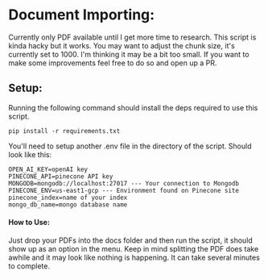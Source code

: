 # Document Importing:

Currently only PDF available until I get more time to research. This script is kinda hacky but it works.
You may want to adjust the chunk size, it's currently set to 1000. I'm thinking it may be a bit too small.
If you want to make some improvements feel free to do so and open up a PR.

## Setup:

Running the following command should install the deps required to use this script.

```
pip install -r requirements.txt
```

You'll need to setup another .env file in the directory of the script. Should look like this:

```
OPEN_AI_KEY=openAI key
PINECONE_API=pinecone API key
MONGODB=mongodb://localhost:27017 --- Your connection to Mongodb
PINECONE_ENV=us-east1-gcp --- Environment found on Pinecone site
pinecone_index=name of your index
mongo_db_name=mongo database name
```

#### How to Use:

Just drop your PDFs into the docs folder and then run the script, it should show up as an option in the menu.
Keep in mind splitting the PDF does take awhile and it may look like nothing is happening. It can take several
minutes to complete.
